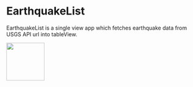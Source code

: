 # EarthquakeList

EarthquakeList is a single view app which fetches earthquake data from USGS API url into tableView.


<img src="https://s3-us-west-2.amazonaws.com/yuanjiexie/iOS/earthquakelist/earthquakelist.png" width="100">

